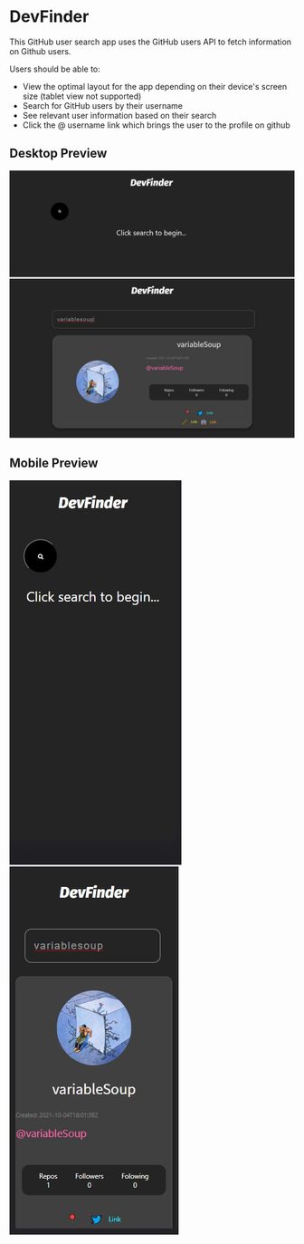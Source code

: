 # DevFinder

This GitHub user search app uses the GitHub users API to fetch information on Github users.

Users should be able to:

* View the optimal layout for the app depending on their device's screen size (tablet view not supported)
* Search for GitHub users by their username
* See relevant user information based on their search
* Click the @ username link which brings the user to the profile on github


## Desktop Preview
![Desktop 1](/images/desktopstart.jpg)
![Desktop 2](/images/desktop.jpg)

## Mobile Preview
![mobile 1](/images/mobilestart.jpg)
![mobile 3](/images/mobile2.jpg)

